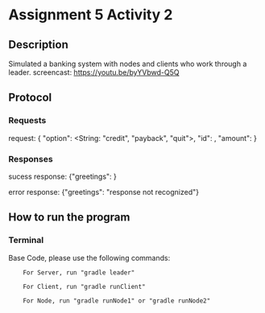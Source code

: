 # Assignment 5 Activity 2
## Description
Simulated a banking system with nodes and clients who work through a leader. 
screencast: https://youtu.be/byYVbwd-Q5Q
## Protocol

### Requests
request: { "option": <String: "credit", "payback", "quit">, "id": <int>, "amount": <int>}

### Responses

sucess response: {"greetings": <String>}

error response: {"greetings": "response not recognized"}

## How to run the program
### Terminal
Base Code, please use the following commands:
```
    For Server, run "gradle leader"
```
```   
    For Client, run "gradle runClient"
```   
```   
    For Node, run "gradle runNode1" or "gradle runNode2"
```  


